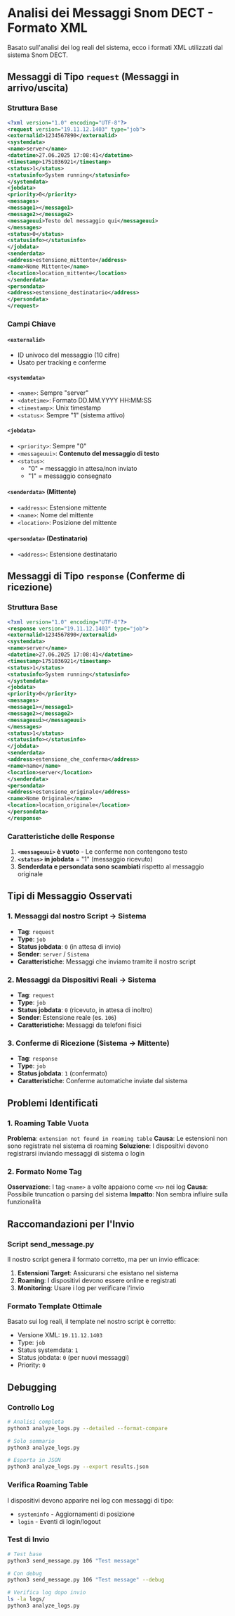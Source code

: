 # Analisi dei Messaggi Snom DECT - Formato XML

Basato sull'analisi dei log reali del sistema, ecco i formati XML utilizzati dal sistema Snom DECT.

## Messaggi di Tipo `request` (Messaggi in arrivo/uscita)

### Struttura Base

```xml
<?xml version="1.0" encoding="UTF-8"?>
<request version="19.11.12.1403" type="job">
<externalid>1234567890</externalid>
<systemdata>
<name>server</name>
<datetime>27.06.2025 17:08:41</datetime>
<timestamp>1751036921</timestamp>
<status>1</status>
<statusinfo>System running</statusinfo>
</systemdata>
<jobdata>
<priority>0</priority>
<messages>
<message1></message1>
<message2></message2>
<messageuui>Testo del messaggio qui</messageuui>
</messages>
<status>0</status>
<statusinfo></statusinfo>
</jobdata>
<senderdata>
<address>estensione_mittente</address>
<name>Nome Mittente</name>
<location>location_mittente</location>
</senderdata>
<persondata>
<address>estensione_destinatario</address>
</persondata>
</request>
```

### Campi Chiave

#### `<externalid>`

-   ID univoco del messaggio (10 cifre)
-   Usato per tracking e conferme

#### `<systemdata>`

-   `<name>`: Sempre "server"
-   `<datetime>`: Formato DD.MM.YYYY HH:MM:SS
-   `<timestamp>`: Unix timestamp
-   `<status>`: Sempre "1" (sistema attivo)

#### `<jobdata>`

-   `<priority>`: Sempre "0"
-   `<messageuui>`: **Contenuto del messaggio di testo**
-   `<status>`:
    -   "0" = messaggio in attesa/non inviato
    -   "1" = messaggio consegnato

#### `<senderdata>` (Mittente)

-   `<address>`: Estensione mittente
-   `<name>`: Nome del mittente
-   `<location>`: Posizione del mittente

#### `<persondata>` (Destinatario)

-   `<address>`: Estensione destinatario

## Messaggi di Tipo `response` (Conferme di ricezione)

### Struttura Base

```xml
<?xml version="1.0" encoding="UTF-8"?>
<response version="19.11.12.1403" type="job">
<externalid>1234567890</externalid>
<systemdata>
<name>server</name>
<datetime>27.06.2025 17:08:41</datetime>
<timestamp>1751036921</timestamp>
<status>1</status>
<statusinfo>System running</statusinfo>
</systemdata>
<jobdata>
<priority>0</priority>
<messages>
<message1></message1>
<message2></message2>
<messageuui></messageuui>
</messages>
<status>1</status>
<statusinfo></statusinfo>
</jobdata>
<senderdata>
<address>estensione_che_conferma</address>
<name>name</name>
<location>server</location>
</senderdata>
<persondata>
<address>estensione_originale</address>
<name>Nome Originale</name>
<location>location_originale</location>
</persondata>
</response>
```

### Caratteristiche delle Response

1. **`<messageuui>` è vuoto** - Le conferme non contengono testo
2. **`<status>` in jobdata** = "1" (messaggio ricevuto)
3. **Senderdata e persondata sono scambiati** rispetto al messaggio originale

## Tipi di Messaggio Osservati

### 1. Messaggi dal nostro Script → Sistema

-   **Tag**: `request`
-   **Type**: `job`
-   **Status jobdata**: `0` (in attesa di invio)
-   **Sender**: `server` / `Sistema`
-   **Caratteristiche**: Messaggi che inviamo tramite il nostro script

### 2. Messaggi da Dispositivi Reali → Sistema

-   **Tag**: `request`
-   **Type**: `job`
-   **Status jobdata**: `0` (ricevuto, in attesa di inoltro)
-   **Sender**: Estensione reale (es. `106`)
-   **Caratteristiche**: Messaggi da telefoni fisici

### 3. Conferme di Ricezione (Sistema → Mittente)

-   **Tag**: `response`
-   **Type**: `job`
-   **Status jobdata**: `1` (confermato)
-   **Caratteristiche**: Conferme automatiche inviate dal sistema

## Problemi Identificati

### 1. Roaming Table Vuota

**Problema**: `extension not found in roaming table`
**Causa**: Le estensioni non sono registrate nel sistema di roaming
**Soluzione**: I dispositivi devono registrarsi inviando messaggi di sistema o login

### 2. Formato Nome Tag

**Osservazione**: I tag `<name>` a volte appaiono come `<n>` nei log
**Causa**: Possibile truncation o parsing del sistema
**Impatto**: Non sembra influire sulla funzionalità

## Raccomandazioni per l'Invio

### Script send_message.py

Il nostro script genera il formato corretto, ma per un invio efficace:

1. **Estensioni Target**: Assicurarsi che esistano nel sistema
2. **Roaming**: I dispositivi devono essere online e registrati
3. **Monitoring**: Usare i log per verificare l'invio

### Formato Template Ottimale

Basato sui log reali, il template nel nostro script è corretto:

-   Versione XML: `19.11.12.1403`
-   Type: `job`
-   Status systemdata: `1`
-   Status jobdata: `0` (per nuovi messaggi)
-   Priority: `0`

## Debugging

### Controllo Log

```bash
# Analisi completa
python3 analyze_logs.py --detailed --format-compare

# Solo sommario
python3 analyze_logs.py

# Esporta in JSON
python3 analyze_logs.py --export results.json
```

### Verifica Roaming Table

I dispositivi devono apparire nei log con messaggi di tipo:

-   `systeminfo` - Aggiornamenti di posizione
-   `login` - Eventi di login/logout

### Test di Invio

```bash
# Test base
python3 send_message.py 106 "Test message"

# Con debug
python3 send_message.py 106 "Test message" --debug

# Verifica log dopo invio
ls -la logs/
python3 analyze_logs.py
```
